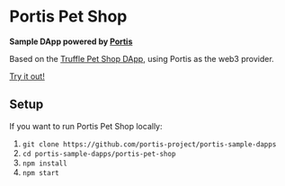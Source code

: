 # Portis Pet Shop

<b>Sample DApp powered by [Portis](https://portis.io)</b>

Based on the [Truffle Pet Shop DApp](truffle), using Portis as the web3 provider.

[Try it out!](https://embed.plnkr.co/rSO293vXADnDT96nCMyr/)

## Setup

If you want to run Portis Pet Shop locally:
1. `git clone https://github.com/portis-project/portis-sample-dapps`
1. `cd portis-sample-dapps/portis-pet-shop`
1. `npm install`
1. `npm start`
